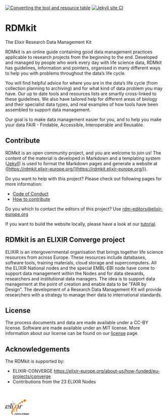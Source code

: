 [![Converting the tool and resource table](https://github.com/elixir-europe/rdmkit/workflows/Converting%20the%20tool%20and%20resource%20table/badge.svg)](https://github.com/elixir-europe/rdmkit/actions?query=workflow%3A%22Converting+the+tool+and+resource+table%22) [![Jekyll site CI](https://github.com/elixir-europe/rdmkit/workflows/Jekyll%20site%20CI/badge.svg)](https://github.com/elixir-europe/rdmkit/actions?query=workflow%3A%22Jekyll+site+CI%22)

# RDMkit
The Elixir Research Data Management Kit

RDMkit is an online guide containing good data management practices applicable to research projects from the beginning to the end. Developed and managed by people who work every day with life science data, RDMkit has guidelines, information and pointers, organised in many different ways to help you with problems throughout the data’s life cycle.

You will find helpful advice for where you are in the data’s life cycle (from collection planning to archiving) and for what kind of data problem you may have. Our up to date tools and resources lists are smartly cross-linked to these guidelines.  We also have tailored help for different areas of biology and their specialist data types, and real examples of how tools have been assembled to support data management.  

Our goal is to make data management easier for you, and to help you make your data FAIR  - Findable, Accessible, Interoperable and Reusable. 


## Contribute

RDMkit is an open community project, and you are welcome to join us! The content of the material is developed in Markdown and a templating system ([Jekyll](http://jekyllrb.com/)) is used to format the Markdown pages and generate a website at ([https://rdmkit.elixir-europe.org/](https://rdmkit.elixir-europe.org/)).

Do you want to help with this project? Please check out following pages for more information:

* [Code of Conduct](https://rdmkit.elixir-europe.org/CODE_OF_CONDUCT)
* [How to contribute](https://rdmkit.elixir-europe.org/how_to_contribute)


Do you which to contact the editors of this project? Use [rdm-editors@elixir-europe.org](mailto:rdm-editors@elixir-europe.org )

If you want to build the website locally, please have a look at our [tutorial](https://rdmkit.elixir-europe.org/working_with_git.html#the-advantage-of-working-locally-previewing-your-changes-through-your-web-browser).


## RDMkit is an ELIXIR Converge project

ELIXIR is an intergovernmental organisation that brings together life science resources from across Europe. These resources include databases, software tools, training materials, cloud storage and supercomputers. All the ELIXIR National nodes and the special EMBL-EBI node have come to support data management within the Nodes and for data stewards, researchers and institutional data managers. The idea is to support data management at the point of creation and enable data to be "FAIR by Design". The development of a Research Data Management Kit will provide researchers with a strategy to manage their data to international standards. 


## License

The process documents and data are made available under a CC-BY license. Software are made available under an MIT license. More information about our license can be found on our [license](LICENSE) page.

## Acknowledgements

The RDMkit is supported by:
- ELIXIR-CONVERGE https://elixir-europe.org/about-us/how-funded/eu-projects/converge
- Contributions from the 23 ELIXIR Nodes

<br>
<br>
<a href="https://elixir-europe.org/about-us/how-funded/eu-projects/converge"><img src="https://raw.githubusercontent.com/elixir-europe/rdmkit/master/assets/img/converge_logo.svg" width="15%"></a>
